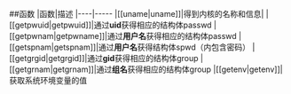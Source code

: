 
##函数
|函数|描述
|----|-----
|[[uname|uname]]|得到内核的名称和信息|
|[[getpwuid|getpwuid]]|通过**uid**获得相应的结构体passwd
|[[getpwnam|getpwname]]|通过**用户名**获得相应的结构体passwd
|[[getspnam|getspnam]]|通过**用户名**获得结构体spwd（内包含密码）
|[[getgrgid|getgrgid]]|通过**gid**获得相应的结构体group
|[[getgrnam|getgrnam]]|通过**组名**获得相应的结构体group
|[[getenv|getenv]]|获取系统环境变量的值